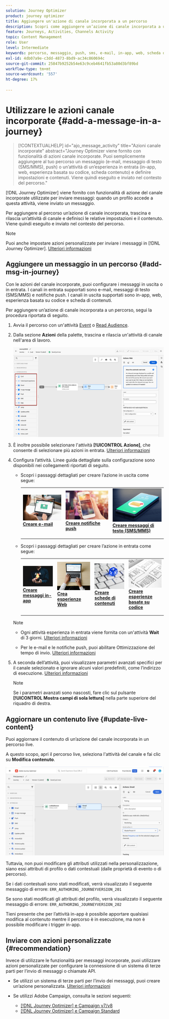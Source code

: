 ```yaml
---
solution: Journey Optimizer
product: journey optimizer
title: Aggiungere un'azione di canale incorporata a un percorso
description: Scopri come aggiungere un’azione di canale incorporata a un percorso
feature: Journeys, Activities, Channels Activity
topic: Content Management
role: User
level: Intermediate
keywords: percorso, messaggio, push, sms, e-mail, in-app, web, scheda di contenuti, esperienza basata su codice
exl-id: 4db07a9e-c3dd-4873-8bd9-ac34c860694c
source-git-commit: 25847b9252b54e63c9ceb4641fb53a80d3bf89bd
workflow-type: tm+mt
source-wordcount: '557'
ht-degree: 17%

---
```


# Utilizzare le azioni canale incorporate {#add-a-message-in-a-journey}

>[!CONTEXTUALHELP]
>id="ajo_message_activity"
>title="Azioni canale incorporate"
>abstract="Journey Optimizer viene fornito con funzionalità di azioni canale incorporate. Puoi semplicemente aggiungere al tuo percorso un messaggio (e-mail, messaggio di testo (SMS/MMS), push) o un’attività di un’esperienza in entrata (in-app, web, esperienza basata su codice, scheda contenuto) e definire impostazioni e contenuti. Viene quindi eseguito e inviato nel contesto del percorso."

[!DNL Journey Optimizer] viene fornito con funzionalità di azione del canale incorporate utilizzate per inviare messaggi: quando un profilo accede a questa attività, viene inviato un messaggio.

Per aggiungere al percorso un’azione di canale incorporata, trascina e rilascia un’attività di canale e definisci le relative impostazioni e il contenuto. Viene quindi eseguito e inviato nel contesto del percorso.

>[!NOTE]
>
>Puoi anche impostare azioni personalizzate per inviare i messaggi in [!DNL Journey Optimizer]. [Ulteriori informazioni](#recommendation)

## Aggiungere un messaggio in un percorso  {#add-msg-in-journey}

Con le azioni del canale incorporate, puoi configurare i messaggi in uscita o in entrata. I canali in entrata supportati sono e-mail, messaggi di testo (SMS/MMS) e notifiche push. I canali in uscita supportati sono in-app, web, esperienza basata su codice e scheda di contenuti.

Per aggiungere un’azione di canale incorporata a un percorso, segui la procedura riportata di seguito.

1. Avvia il percorso con un&#39;attività [Event](general-events.md) o [Read Audience](read-audience.md).

1. Dalla sezione **Azioni** della palette, trascina e rilascia un&#39;attività di canale nell&#39;area di lavoro.

   ![](assets/journey-web-activity.png)

1. È inoltre possibile selezionare l&#39;attività **[!UICONTROL Azione]**, che consente di selezionare più azioni in entrata. [Ulteriori informazioni](journey-action.md)

1. Configura l’attività. Linee guida dettagliate sulla configurazione sono disponibili nei collegamenti riportati di seguito.

   * Scopri i passaggi dettagliati per creare l’azione in uscita come segue:

     <table style="table-layout:fixed">
      <tr style="border: 0;">
      <td>
      <a href="../email/create-email.md">
      <img alt="Lead" src="../assets/do-not-localize/email.jpg">
      </a>
      <div><a href="../email/create-email.md"><strong>Creare e-mail</strong>
      </div>
      <p>
      </td>
      <td>
      <a href="../push/create-push.md">
      <img alt="Non frequente" src="../assets/do-not-localize/push.jpg">
      </a>
      <div>
      <a href="../push/create-push.md"><strong>Creare notifiche push<strong></a>
      </div>
      <p>
      </td>
      <td>
      <a href="../sms/create-sms.md">
      <img alt="Convalida" src="../assets/do-not-localize/sms.jpg">
      </a>
      <div>
      <a href="../sms/create-sms.md"><strong>Creare messaggi di testo (SMS/MMS)</strong></a>
      </div>
      <p>
      </td>
      </tr>
      </table>

   * Scopri i passaggi dettagliati per creare l’azione in entrata come segue:

     <table style="table-layout:fixed">
      <tr style="border: 0;">
      <td>
      <a href="../in-app/create-in-app.md">
      <img alt="Lead" src="../assets/do-not-localize/in-app.jpg">
      </a>
      <div><a href="../in-app/create-in-app.md"><strong>Creare messaggi in-app</strong>
      </div>
      <p>
      </td>
      <td>
      <a href="../web/create-web.md">
      <img alt="Lead" src="../assets/do-not-localize/web-create.jpg">
      </a>
      <div><a href="../web/create-web.md"><strong>Crea esperienze Web</strong>
      </div>
      <p>
      </td>
      <td>
      <a href="../content-card/create-content-card.md">
      <img alt="Lead" src="../assets/do-not-localize/sms-config.jpg">
      </a>
      <div><a href="../content-card/create-content-card.md"><strong>Creare schede di contenuti</strong>
      </div>
      <p>
      </td>
      <td>
      <a href="../code-based/create-code-based.md">
      <img alt="Non frequente" src="../assets/do-not-localize/web-design.jpg">
      </a>
      <div>
      <a href="../code-based/create-code-based.md"><strong>Creare esperienze basate su codice<strong></a>
      </div>
      <p>
      </td>
      </tr>
      </table>

   >[!NOTE]
   >
   >* Ogni attività esperienza in entrata viene fornita con un&#39;attività **Wait** di 3 giorni. [Ulteriori informazioni](wait-activity.md#auto-wait-node)
   >
   >* Per le e-mail e le notifiche push, puoi abilitare Ottimizzazione del tempo di invio. [Ulteriori informazioni](send-time-optimization.md)

1. A seconda dell’attività, puoi visualizzare parametri avanzati specifici per il canale selezionato e ignorare alcuni valori predefiniti, come l’indirizzo di esecuzione. [Ulteriori informazioni](about-journey-activities.md#advanced-parameters)

   >[!NOTE]
   >
   >Se i parametri avanzati sono nascosti, fare clic sul pulsante **[!UICONTROL Mostra campi di sola lettura]** nella parte superiore del riquadro di destra.

## Aggiornare un contenuto live {#update-live-content}

Puoi aggiornare il contenuto di un’azione del canale incorporata in un percorso live.

A questo scopo, apri il percorso live, seleziona l&#39;attività del canale e fai clic su **Modifica contenuto**.

![](assets/add-a-message2.png)

Tuttavia, non puoi modificare gli attributi utilizzati nella personalizzazione, siano essi attributi di profilo o dati contestuali (dalle proprietà di evento o di percorso).

Se i dati contestuali sono stati modificati, verrà visualizzato il seguente messaggio di errore: `ERR_AUTHORING_JOURNEYVERSION_201`

Se sono stati modificati gli attributi del profilo, verrà visualizzato il seguente messaggio di errore: `ERR_AUTHORING_JOURNEYVERSION_202`

Tieni presente che per l’attività in-app è possibile apportare qualsiasi modifica al contenuto mentre il percorso è in esecuzione, ma non è possibile modificare i trigger in-app.

## Inviare con azioni personalizzate {#recommendation}

Invece di utilizzare le funzionalità per messaggi incorporate, puoi utilizzare azioni personalizzate per configurare la connessione di un sistema di terze parti per l’invio di messaggi o chiamate API.

* Se utilizzi un sistema di terze parti per l’invio dei messaggi, puoi creare un’azione personalizzata. [Ulteriori informazioni](../action/action.md)

* Se utilizzi Adobe Campaign, consulta le sezioni seguenti:

   * [[!DNL Journey Optimizer] e Campaign v7/v8](../action/acc-action.md)
   * [[!DNL Journey Optimizer] e Campaign Standard](../action/acs-action.md)